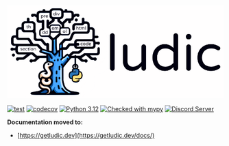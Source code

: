 <p align="center">
    <img width="600px" src="./assets/ludic.png" alt="ludic">
</p>

[![test](https://github.com/getludic/ludic/actions/workflows/test.yaml/badge.svg)](https://github.com/getludic/ludic/actions) [![codecov](https://codecov.io/gh/getludic/ludic/graph/badge.svg?token=BBDNJWHMGX)](https://codecov.io/gh/getludic/ludic) [![Python 3.12](https://img.shields.io/badge/python-3.12-blue.svg)](https://www.python.org/downloads/release/python-312/) [![Checked with mypy](http://www.mypy-lang.org/static/mypy_badge.svg)](http://mypy-lang.org/) [![Discord Server](https://img.shields.io/badge/discord-ludic-black)](https://discord.gg/4Y5fSQUS)


**Documentation moved to:**

* [https://getludic.dev](https://getludic.dev/docs/)
